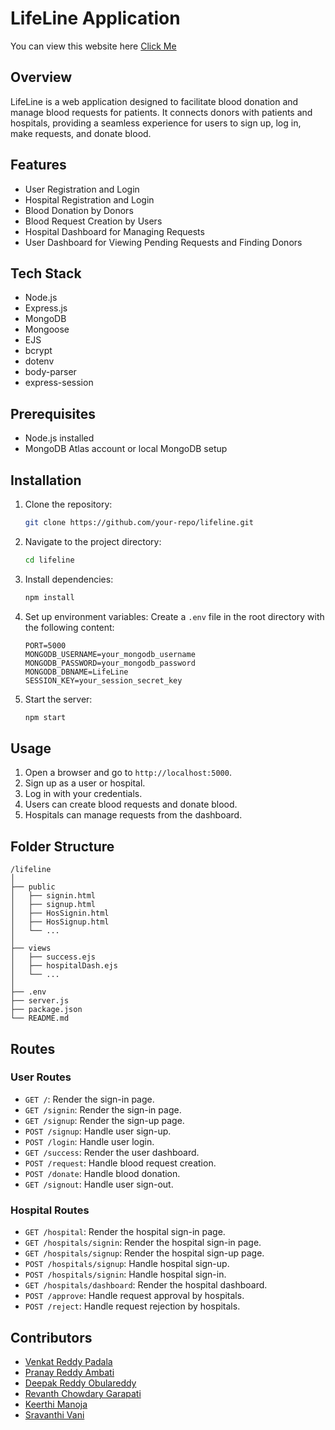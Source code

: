 # LifeLine Application
<p>You can view this website here <a href="https://lifeline-bloodbank.onrender.com/">Click Me</a></p>

## Overview
LifeLine is a web application designed to facilitate blood donation and manage blood requests for patients. It connects donors with patients and hospitals, providing a seamless experience for users to sign up, log in, make requests, and donate blood.

## Features
- User Registration and Login
- Hospital Registration and Login
- Blood Donation by Donors
- Blood Request Creation by Users
- Hospital Dashboard for Managing Requests
- User Dashboard for Viewing Pending Requests and Finding Donors

## Tech Stack
- Node.js
- Express.js
- MongoDB
- Mongoose
- EJS
- bcrypt
- dotenv
- body-parser
- express-session

## Prerequisites
- Node.js installed
- MongoDB Atlas account or local MongoDB setup

## Installation

1. Clone the repository:
   ```sh
   git clone https://github.com/your-repo/lifeline.git
   ```

2. Navigate to the project directory:
   ```sh
   cd lifeline
   ```

3. Install dependencies:
   ```sh
   npm install
   ```

4. Set up environment variables:
   Create a `.env` file in the root directory with the following content:
   ```env
   PORT=5000
   MONGODB_USERNAME=your_mongodb_username
   MONGODB_PASSWORD=your_mongodb_password
   MONGODB_DBNAME=LifeLine
   SESSION_KEY=your_session_secret_key
   ```

5. Start the server:
   ```sh
   npm start
   ```

## Usage

1. Open a browser and go to `http://localhost:5000`.
2. Sign up as a user or hospital.
3. Log in with your credentials.
4. Users can create blood requests and donate blood.
5. Hospitals can manage requests from the dashboard.

## Folder Structure

```
/lifeline
│
├── public
│   ├── signin.html
│   ├── signup.html
│   ├── HosSignin.html
│   ├── HosSignup.html
│   └── ...
│
├── views
│   ├── success.ejs
│   ├── hospitalDash.ejs
│   └── ...
│
├── .env
├── server.js
├── package.json
└── README.md
```

## Routes

### User Routes

- `GET /`: Render the sign-in page.
- `GET /signin`: Render the sign-in page.
- `GET /signup`: Render the sign-up page.
- `POST /signup`: Handle user sign-up.
- `POST /login`: Handle user login.
- `GET /success`: Render the user dashboard.
- `POST /request`: Handle blood request creation.
- `POST /donate`: Handle blood donation.
- `GET /signout`: Handle user sign-out.

### Hospital Routes

- `GET /hospital`: Render the hospital sign-in page.
- `GET /hospitals/signin`: Render the hospital sign-in page.
- `GET /hospitals/signup`: Render the hospital sign-up page.
- `POST /hospitals/signup`: Handle hospital sign-up.
- `POST /hospitals/signin`: Handle hospital sign-in.
- `GET /hospitals/dashboard`: Render the hospital dashboard.
- `POST /approve`: Handle request approval by hospitals.
- `POST /reject`: Handle request rejection by hospitals.

## Contributors
<ul>
         <li><a href="https://github.com/VenkatreddyPadala">Venkat Reddy Padala</a></li>
         <li><a href="https://github.com/pranayreddyambati">Pranay Reddy Ambati</a></li>
         <li><a href="https://github.com/ordr-github">Deepak Reddy Obulareddy</a></li>
         <li><a href="#">Revanth Chowdary Garapati</a></li>
         <li><a href="#">Keerthi Manoja</a></li>
         <li><a href="#">Sravanthi Vani</a></li>
      </ul>
